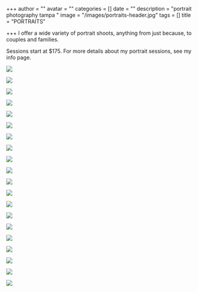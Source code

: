 +++
author = ""
avatar = ""
categories = []
date = ""
description = "portrait photography tampa "
image = "/images/portraits-header.jpg"
tags = []
title = "PORTRAITS"

+++
I offer a wide variety of portrait shoots, anything from just because, to couples and families.

   Sessions start at $175.  For more details about my portrait sessions, see my info page.

![](/images/img_7170.jpg)

![](/images/img_7569.jpg)

![](/images/img_7562.jpg)

![](/images/img_7264.jpg)

![](/images/img_7551.jpg)

![](/images/img_7237.jpg)

![](/images/img_7534.jpg)

![](/images/img_7186.jpg)

![](/images/img_7091.jpg)

![](/images/img_7093.jpg)

![](/images/img_6871.jpg)

![](/images/img_6935.jpg)

![](/images/img_6921.jpg)

![](/images/img_6915.jpg)

![](/images/img_6953.jpg)

![](/images/img_6895.jpg)

![](/images/img_6872.jpg)

![](/images/img_6887.jpg)

![](/images/img_6893.jpg)

![](/images/img_7009.jpg)